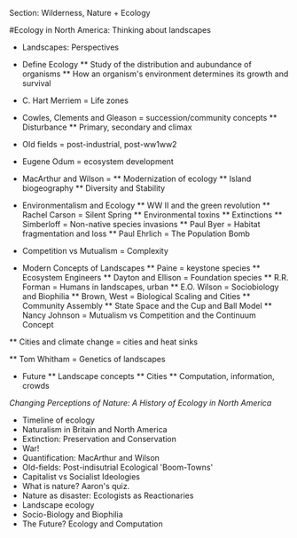 Section: Wilderness, Nature + Ecology


#Ecology in North America: Thinking about landscapes

* Landscapes: Perspectives

* Define Ecology
** Study of the distribution and aubundance of organisms
** How an organism's environment determines its growth and survival

* C. Hart Merriem = Life zones
* Cowles, Clements and Gleason = succession/community concepts
** Disturbance
** Primary, secondary and climax
* Old fields = post-industrial, post-ww1ww2

* Eugene Odum = ecosystem development

* MacArthur and Wilson = 
** Modernization of ecology
** Island biogeography
** Diversity and Stability

* Environmentalism and Ecology
** WW II and the green revolution
** Rachel Carson = Silent Spring
** Environmental toxins
** Extinctions
** Simberloff = Non-native species invasions
** Paul Byer = Habitat fragmentation and loss
** Paul Ehrlich = The Population Bomb 

* Competition vs Mutualism = Complexity

* Modern Concepts of Landscapes
** Paine = keystone species
** Ecosystem Engineers
** Dayton and Ellison = Foundation species
** R.R. Forman = Humans in landscapes, urban
** E.O. Wilson = Sociobiology and Biophilia
** Brown, West = Biological Scaling and Cities
** Community Assembly
** State Space and the Cup and Ball Model
** Nancy Johnson = Mutualism vs Competition and the Continuum Concept

** Cities and climate change = cities and heat sinks

** Tom Whitham = Genetics of landscapes

* Future
** Landscape concepts
** Cities
** Computation, information, crowds


*Changing Perceptions of Nature: A History of Ecology in North America*

* Timeline of ecology
* Naturalism in Britain and North America
* Extinction: Preservation and Conservation
* War! 
* Quantification: MacArthur and Wilson
* Old-fields: Post-indisutrial Ecological 'Boom-Towns'
* Capitalist vs Socialist Ideologies
* What is nature? Aaron's quiz.
* Nature as disaster: Ecologists as Reactionaries
* Landscape ecology
* Socio-Biology and Biophilia
* The Future? Ecology and Computation
